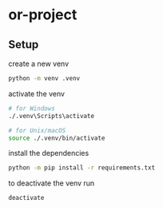# or-project

## Setup

create a new venv

```sh
python -m venv .venv
```

activate the venv

```sh
# for Windows
./.venv\Scripts\activate

# for Unix/macOS
source ./.venv/bin/activate
```

install the dependencies

```sh
python -m pip install -r requirements.txt
```

to deactivate the venv run

```sh
deactivate
```
